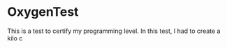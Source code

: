 # OxygenTest
This is a test to certify my programming level. In this test, I had to create a kilo c
